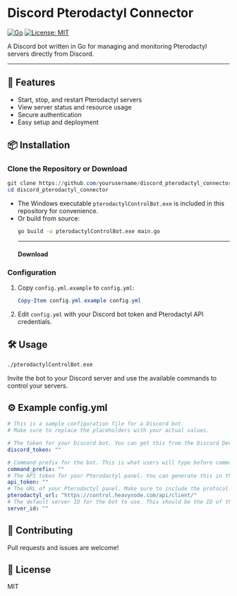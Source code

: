 # Discord Pterodactyl Connector

[![Go](https://img.shields.io/badge/Go-1.18%2B-blue)](https://golang.org/)
[![License: MIT](https://img.shields.io/badge/License-MIT-yellow.svg)](LICENSE)

A Discord bot written in Go for managing and monitoring Pterodactyl servers directly from Discord.

---

## 🚀 Features
- Start, stop, and restart Pterodactyl servers
- View server status and resource usage
- Secure authentication
- Easy setup and deployment

## 📦 Installation

### Clone the Repository or Download
```powershell
git clone https://github.com/yourusername/discord_pterodactyl_connector.git
cd discord_pterodactyl_connector
```
- The Windows executable `pterodactylControlBot.exe` is included in this repository for convenience.
- Or build from source:
  ```sh
  go build -o pterodactylControlBot.exe main.go
  ```
  ----
  #### Download
  

### Configuration
1. Copy `config.yml.example` to `config.yml`:
   ```powershell
   Copy-Item config.yml.example config.yml
   ```
2. Edit `config.yml` with your Discord bot token and Pterodactyl API credentials.

## 🛠 Usage
```sh
./pterodactylControlBot.exe
```
Invite the bot to your Discord server and use the available commands to control your servers.

## ⚙️ Example config.yml
```yaml
# This is a sample configuration file for a Discord bot.
# Make sure to replace the placeholders with your actual values.

# The token for your Discord bot. You can get this from the Discord Developer Portal.
discord_token: ""

# Command prefix for the bot. This is what users will type before commands.
command_prefix: ""
# The API token for your Pterodactyl panel. You can generate this in the Pterodactyl admin panel.
api_token: ""
# The URL of your Pterodactyl panel. Make sure to include the protocol (http or https) and trialing slash /.
pterodactyl_url: "https://control.heavynode.com/api/client/"
# The default server ID for the bot to use. This should be the ID of the server you want to manage.
server_id: ""

```

## 🤝 Contributing
Pull requests and issues are welcome!

## 📄 License
MIT
